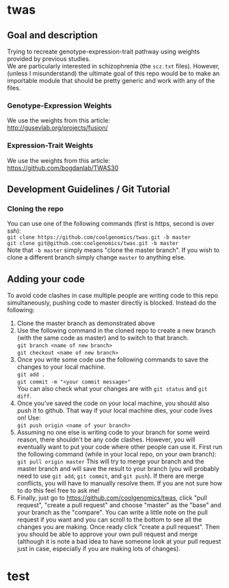 # twas
## Goal and description
Trying to recreate genotype-expression-trait pathway using weights provided by
previous studies.  
We are particularly interested in schizophrenia (the ``scz.txt`` files). However,
(unless I misunderstand) the ultimate goal of this repo would be to make an 
importable module that should be pretty generic and work with any of the files.

### Genotype-Expression Weights
We use the weights from this article:  
http://gusevlab.org/projects/fusion/

### Expression-Trait Weights
We use the weights from this article:  
https://github.com/bogdanlab/TWAS30

## Development Guidelines / Git Tutorial
### Cloning the repo
You can use one of the following commands (first is https, second is over ssh):  
``git clone https://github.com/coolgenomics/twas.git -b master``  
``git clone git@github.com:coolgenomics/twas.git -b master``  
Note that ``-b master`` simply means "clone the master branch". If you wish to
clone a different branch simply change ``master`` to anything else.

## Adding your code
To avoid code clashes in case multiple people are writing code to this repo
simultaneously, pushing code to master directly is blocked. Instead do the following:
1. Clone the master branch as demonstrated above
2. Use the following command in the cloned repo to create a new branch (with the
  same code as master) and to switch to that branch.  
  ``git branch <name of new branch>``  
  ``git checkout <name of new branch>``
3. Once you write some code use the following commands to save the changes to your
  local machine.  
  ``git add .``  
  ``git commit -m "<your commit message>"``  
  You can also check what your changes are with ``git status`` and ``git diff``.
4. Once you've saved the code on your local machine, you should also push it to github.
  That way if your local machine dies, your code lives on! Use:  
  ``git push origin <name of your branch>``  
5. Assuming no one else is writing code to your branch for some weird reason, 
  there shouldn't be any code clashes. However, you will eventually want to put your
  code where other people can use it. First run the following command (while in your
  local repo, on your own branch):
  ``git pull origin master``
  This will try to merge your branch and the master branch and will save the result to
  your branch (you will probably need to use ``git add``, ``git commit``, and ``git
  push``). If there are merge conflicts, you will have to manually resolve them.
  If you are not sure how to do this feel free to ask me!
6. Finally, just go to https://github.com/coolgenomics/twas, click "pull request", "create
  a pull request" and choose "master" as the "base" and your branch as the "compare".
  You can write a little note on the pull request if you want and you can scroll to
  the bottom to see all the changes you are making. Once ready click "create a pull request".
  Then you should be able to approve your own pull request and merge (although it is note
  a bad idea to have someone look at your pull request just in case, especially if you
  are making lots of changes).
  
# test
